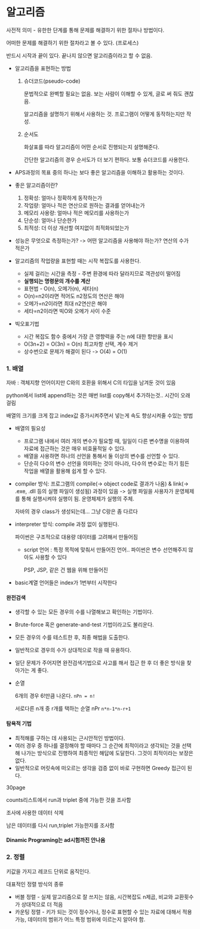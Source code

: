 # 알고리즘

사전적 의미 - 유한한 단계를 통해 문제를 해결하기 위한 절차나 방법이다.

어떠한 문제를 해결하기 위한 절차라고 볼 수 있다. (프로세스)

반드시 시작과 끝이 있다. 끝나지 않으면 알고리즘이라고 할 수 없음.

* 알고리즘을 표현하는 방법

  1. 슈더코드(pseudo-code)

     문법적으로 완벽할 필요는 없음. 보는 사람이 이해할 수 있게, 글로 써 줘도 괜찮음.

     알고리즘을 설명하기 위해서 사용하는 것. 프로그램이 어떻게 동작하는지만 작성.

  2. 순서도

     화살표를 따라 알고리즘이 어떤 순서로 진행되는지 설명해준다. 

     간단한 알고리즘의 경우 순서도가 더 보기 편하다. 보통 슈더코드를 사용한다.

* APS과정의 목표 중의 하나는 보다 좋은 알고리즘을 이해하고 활용하는 것이다.

* 좋은 알고리즘이란?

  1. 정확성: 얼마나 정확하게 동작하는가
  2. 작업량: 얼마나 적은 연산으로 원하는 결과를 얻어내는가
  3. 메모리 사용량: 얼마나 적은 메모리를 사용하는가
  4. 단순성: 얼마나 단순한가
  5. 최적성: 더 이상 개선할 여지없이 최적화되었는가

* 성능은 무엇으로 측정하는가? -> 어떤 알고리즘을 사용해야 하는가? 연산의 수가 적은가

* 알고리즘의 작업량을 표현할 때는 시작 복잡도를 사용한다. 

  * 실제 걸리는 시간을 측정 - 주변 환경에 따라 달라지므로 객관성이 떨어짐
  * <b>실행되는 명령문의 개수를 계산</b>
  * 표현법 - O(n), 오메가(n), 세타(n) 
  * O(n)=n2이라면 적어도 n2정도의 연산은 해야
  * 오메가=n2이라면 최대 n2연산은 해야
  * 세타=n2이라면 빅O와 오메가 사이 수준

* 빅오표기법

  * 시간 복잡도 함수 중에서 가장 큰 영향력을 주는 n에 대한 항만을 표시
  * O(3n+2) = O(3n) = O(n) 최고차항 선택, 계수 제거
  * 상수번으로 문제가 해결이 된다 -> O(4) = O(1)



### 1. 배열

자바 : 객체지향 언어이지만 C와의 호환을 위해서 C의 타입을 남겨둔 것이 있음

python에서 list에 append하는 것은 매번 list를 copy해서 추가하는것.. 시간이 오래 걸림

배열의 크기를 크게 잡고 index값 증가시켜주면서 넣는게 속도 향상시켜줄 수있는 방법

* 배열의 필요성

  * 프로그램 내에서 여러 개의 변수가 필요할 때, 일일이 다른 변수명을 이용하여 자료에 접근하는 것은 매우 비효율적일 수 있다.
  * 배열을 사용하면 하나의 선언을 통해서 둘 이상의 변수를 선언할 수 있다.
  * 단순히 다수의 변수 선언을 의미하는 것이 아니라, 다수의 변수로는 하기 힘든 작업을 배열을 활용해 쉽게 할 수 있다.

* compiler 방식:  프로그램의 compile(-> object code로 결과가 나옴) & link(-> .exe, .dll 등의 실행 파일이 생성됨) 과정이 있음 -> 실행 파일을 사용자가 운영체제를 통해 실행시켜야 실행이 됨. 운영체제가 실행의 주체.

  자바의 경우 class가 생성되는데... 그냥 C랑은 좀 다르다

* interpreter 방식: compile 과정 없이 실행된다. 

  파이썬은 구조적으로 대용량 데이터를 고려해서 만들어짐

  * script 언어 : 특정 목적에 맞춰서 만들어진 언어.. 파이썬은 변수 선언해주지 않아도 사용할 수 있다

    PSP, JSP, 같은 건 웹을 위해 만들어진

* basic계열 언어들은 index가 1번부터 시작한다





#### 완전검색

* 생각할 수 있는 모든 경우의 수를 나열해보고 확인하는 기법이다.
* Brute-force 혹은 generate-and-test 기법이라고도 불리운다.
* 모든 경우의 수를 테스트한 후, 최종 해법을 도출한다.
* 일반적으로 경우의 수가 상대적으로 작을 때 유용하다.
* 일단 문제가 주어지면 완전검색기법으로 사고를 해서 접근 한 후 더 좋은 방식을 찾아가는 게 좋다.



* 순열

  6개의 경우 6!만큼 나온다. `nPn = n!`

  서로다른 n개 중 r개를 택하는 순열 nPr  `n*n-1*n-r+1`

  

#### 탐욕적 기법

* 최적해를 구하는 데 사용되는 근시안적인 방법이다.
* 여러 경우 중 하나를 결정해야 할 때마다 그 순간에 최적이라고 생각되는 것을 선택해 나가는 방식으로 진행하여 최종적인 해답에 도달한다. 그것이 최적이라는 보장은 없다.
* 일반적으로 머릿속에 떠오르는 생각을 검증 없이 바로 구현하면 Greedy 접근이 된다.



30page

counts리스트에서 run과 triplet 중에 가능한 것을 조사함

조사에 사용한 데이터 삭제

남은 데이터를 다시 run,triplet 가능한지를 조사함



#### Dinamic Programing는 ad시험까진 안나옴



### 2. 정렬

키값을 가지고 레코드 단위로 움직인다.

대표적인 정렬 방식의 종류

* 버블 정렬 - 실제 알고리즘으로 잘 쓰지는 않음, 시간복잡도 n제곱, 비교와 교환횟수가 상대적으로 더 적음
* 카운팅 정렬 - 키가 되는 것이 정수거나, 정수로 표현할 수 있는 자료에 대해서 적용 가능, 데이터의 범위가 어느 특정 범위에 이르는지 알아야 함. 



